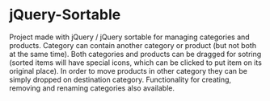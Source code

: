 # jQuery-Sortable

Project made with jQuery / jQuery sortable for managing categories and products. Category can contain another category or product (but not both at the same time). Both categories and products can be dragged for sotring (sorted items will have special icons, which can be clicked to put item on its original place). In order to move products in other category they can be simply dropped on destination category. Functionality for creating, removing and renaming categories also available. 
